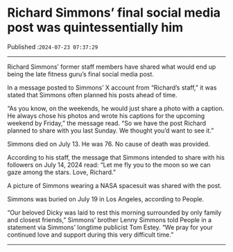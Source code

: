 # Richard Simmons’ final social media post was quintessentially him

Published :`2024-07-23 07:37:29`

---

Richard Simmons’ former staff members have shared what would end up being the late fitness guru’s final social media post.

In a message posted to Simmons’ X account from “Richard’s staff,” it was stated that Simmons often planned his posts ahead of time.

“As you know, on the weekends, he would just share a photo with a caption. He always chose his photos and wrote his captions for the upcoming weekend by Friday,” the message read. “So we have the post Richard planned to share with you last Sunday. We thought you’d want to see it.”

Simmons died on July 13. He was 76. No cause of death was provided.

According to his staff, the message that Simmons intended to share with his followers on July 14, 2024 read: “Let me fly you to the moon so we can gaze among the stars. Love, Richard.”

A picture of Simmons wearing a NASA spacesuit was shared with the post.

Simmons was buried on July 19 in Los Angeles, according to People.

“Our beloved Dicky was laid to rest this morning surrounded by only family and closest friends,” Simmons’ brother Lenny Simmons told People in a statement via Simmons’ longtime publicist Tom Estey. “We pray for your continued love and support during this very difficult time.”

---

